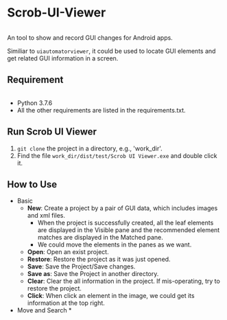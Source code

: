 # Scrob-UI-Viewer

######
An tool to show and record GUI changes for Android apps.

Similiar to `uiautomatorviewer`, it could be used to locate GUI elements and get related GUI information in a screen.

## Requirement

######
* Python 3.7.6
* All the other requirements are listed in the requirements.txt.

## Run Scrob UI Viewer
1. `git clone` the project in a directory, e.g., 'work_dir'.
2. Find the file  `work_dir/dist/test/Scrob UI Viewer.exe` and double click it.

## How to Use
* Basic 
  * **New**: Create a project by a pair of GUI data, which includes images and xml files.
    * When the project is successfully created, all the leaf elements are displayed in the Visible pane and the recommended element matches are displayed in the Matched pane.
    * We could move the elements in the panes as we want.
  * **Open**: Open an exist project.
  * **Restore**: Restore the project as it was just opened.
  * **Save**: Save the Project/Save changes.
  * **Save as**: Save the Project in another directory.
  * **Clear**: Clear the all information in the project. If mis-operating, try to restore the project.
  * **Click**: When click an element in the image, we could get its information at the top right.
* Move and Search
  *   
